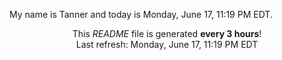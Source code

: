 My name is Tanner and today is Monday, June 17, 11:19 PM EDT.

<p align="center">This <i>README</i> file is generated <b>every 3 hours</b>!</br>Last refresh: Monday, June 17, 11:19 PM EDT<br /></p>
